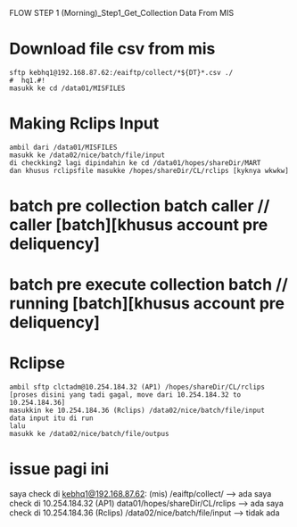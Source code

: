 

FLOW STEP 1 (Morning)_Step1_Get_Collection Data From MIS
# Download file csv from mis
    sftp kebhq1@192.168.87.62:/eaiftp/collect/*${DT}*.csv ./
    #  hq1.#!
    masukk ke cd /data01/MISFILES
# Making Rclips Input
    ambil dari /data01/MISFILES
    masukk ke /data02/nice/batch/file/input
    di checkking2 lagi dipindahin ke cd /data01/hopes/shareDir/MART  
    dan khusus rclipsfile masukke /hopes/shareDir/CL/rclips [kyknya wkwkw]

# batch pre collection batch caller  // caller  [batch][khusus account pre deliquency]
# batch pre execute collection batch // running [batch][khusus account pre deliquency]

# Rclipse 
    ambil sftp clctadm@10.254.184.32 (AP1) /hopes/shareDir/CL/rclips 
    [proses disini yang tadi gagal, move dari 10.254.184.32 to 10.254.184.36]
    masukkin ke 10.254.184.36 (Rclips) /data02/nice/batch/file/input
    data input itu di run
    lalu 
    masukk ke /data02/nice/batch/file/outpus

# issue pagi ini
saya check di kebhq1@192.168.87.62: (mis)  /eaiftp/collect/         --> ada
saya check di 10.254.184.32 (AP1)  data01/hopes/shareDir/CL/rclips --> ada
saya check di 10.254.184.36 (Rclips) /data02/nice/batch/file/input --> tidak ada
